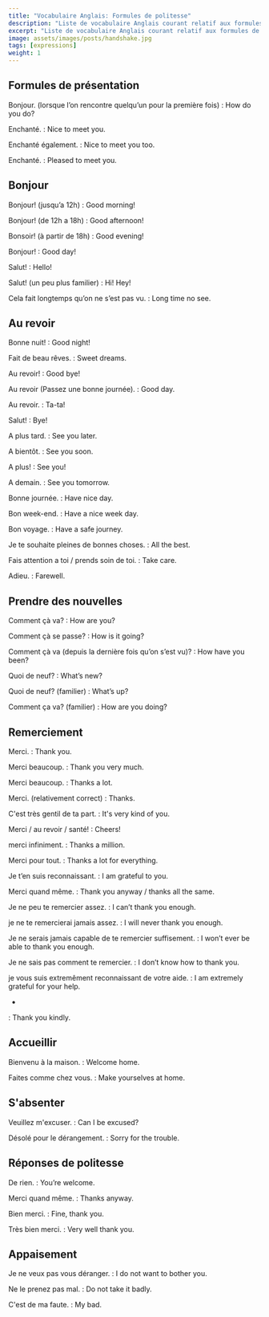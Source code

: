 ```yaml
---
title: "Vocabulaire Anglais: Formules de politesse"
description: "Liste de vocabulaire Anglais courant relatif aux formules de politesse."
excerpt: "Liste de vocabulaire Anglais courant relatif aux formules de politesse."
image: assets/images/posts/handshake.jpg
tags: [expressions]
weight: 1
---
```


## Formules de présentation

Bonjour. (lorsque l’on rencontre quelqu’un pour la première fois)
: How do you do?

Enchanté.
: Nice to meet you.

Enchanté également.
: Nice to meet you too.

Enchanté.
: Pleased to meet you.


## Bonjour

Bonjour! (jusqu’a 12h)
: Good morning!

Bonjour! (de 12h a 18h)
: Good afternoon!

Bonsoir! (à partir de 18h)
: Good evening!

Bonjour!
: Good day!

Salut!
: Hello!

Salut! (un peu plus familier)
: Hi! Hey!

Cela fait longtemps qu’on ne s’est pas vu.
: Long time no see.


## Au revoir

Bonne nuit!
: Good night!

Fait de beau rêves.
: Sweet dreams.

Au revoir!
: Good bye!

Au revoir (Passez une bonne journée).
: Good day.

Au revoir.
: Ta-ta!

Salut!
: Bye!

A plus tard.
: See you later.

A bientôt.
: See you soon.

A plus!
: See you!

A demain.
: See you tomorrow.

Bonne journée.
: Have nice day.

Bon week-end.
: Have a nice week day.

Bon voyage.
: Have a safe journey.

Je te souhaite pleines de bonnes choses.
: All the best.

Fais attention a toi / prends soin de toi.
: Take care.

Adieu.
: Farewell.


## Prendre des nouvelles

Comment çà va?
: How are you?

Comment çà se passe?
: How is it going?

Comment çà va (depuis la dernière fois qu’on s’est vu)?
: How have you been?

Quoi de neuf?
: What’s new?

Quoi de neuf? (familier)
: What’s up?

Comment ça va? (familier)
: How are you doing?


## Remerciement

Merci.
: Thank you.

Merci beaucoup.
: Thank you very much.

Merci beaucoup.
: Thanks a lot.

Merci. (relativement correct)
: Thanks.

C'est très gentil de ta part.
: It's very kind of you.

Merci / au revoir / santé!
: Cheers!

merci infiniment.
: Thanks a million.

Merci pour tout.
: Thanks a lot for everything.

Je t’en suis reconnaissant.
: I am grateful to you.

Merci quand même.
: Thank you anyway / thanks all the same.

Je ne peu te remercier assez.
: I can’t thank you enough.

je ne te remercierai jamais assez.
: I will never thank you enough.

Je ne serais jamais capable de te remercier suffisement.
: I won’t ever be able to thank you enough.

Je ne sais pas comment te remercier.
: I don’t know how to thank you.

je vous suis extremêment reconnaissant de votre aide.
: I am extremely grateful for your help.

-
: Thank you kindly.


## Accueillir

Bienvenu à la maison.
: Welcome home.

Faites comme chez vous.
: Make yourselves at home.


## S'absenter

Veuillez m'excuser.
: Can I be excused?

Désolé pour le dérangement.
: Sorry for the trouble.


## Réponses de politesse

De rien.
: You’re welcome.

Merci quand même.
: Thanks anyway.

Bien merci.
: Fine, thank you.

Très bien merci.
: Very well thank you.


## Appaisement

Je ne veux pas vous déranger.
: I do not want to bother you.

Ne le prenez pas mal.
: Do not take it badly.

C'est de ma faute.
: My bad.
